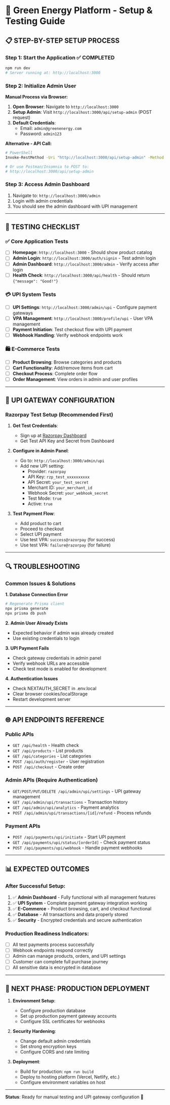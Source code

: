 # 🚀 Green Energy Platform - Setup & Testing Guide

## 📋 **STEP-BY-STEP SETUP PROCESS**

### **Step 1: Start the Application** ✅ COMPLETED

```bash
npm run dev
# Server running at: http://localhost:3000
```

### **Step 2: Initialize Admin User**

**Manual Process via Browser:**

1. **Open Browser**: Navigate to `http://localhost:3000`
2. **Setup Admin**: Visit `http://localhost:3000/api/setup-admin` (POST request)
3. **Default Credentials**:
   - Email: `admin@greenenergy.com`
   - Password: `admin123`

**Alternative - API Call:**

```bash
# PowerShell
Invoke-RestMethod -Uri "http://localhost:3000/api/setup-admin" -Method POST

# Or use Postman/Insomnia to POST to:
# http://localhost:3000/api/setup-admin
```

### **Step 3: Access Admin Dashboard**

1. Navigate to: `http://localhost:3000/admin`
2. Login with admin credentials
3. You should see the admin dashboard with UPI management

---

## 🧪 **TESTING CHECKLIST**

### **✅ Core Application Tests**

- [ ] **Homepage**: `http://localhost:3000` - Should show product catalog
- [ ] **Admin Login**: `http://localhost:3000/auth/signin` - Test admin login
- [ ] **Admin Dashboard**: `http://localhost:3000/admin` - Verify access after login
- [ ] **Health Check**: `http://localhost:3000/api/health` - Should return `{"message": "Good!"}`

### **💳 UPI System Tests**

- [ ] **UPI Settings**: `http://localhost:3000/admin/upi` - Configure payment gateways
- [ ] **VPA Management**: `http://localhost:3000/profile/upi` - User VPA management
- [ ] **Payment Initiation**: Test checkout flow with UPI payment
- [ ] **Webhook Handling**: Verify webhook endpoints work

### **🛍️ E-Commerce Tests**

- [ ] **Product Browsing**: Browse categories and products
- [ ] **Cart Functionality**: Add/remove items from cart
- [ ] **Checkout Process**: Complete order flow
- [ ] **Order Management**: View orders in admin and user profiles

---

## 🔧 **UPI GATEWAY CONFIGURATION**

### **Razorpay Test Setup** (Recommended First)

1. **Get Test Credentials**:

   - Sign up at [Razorpay Dashboard](https://dashboard.razorpay.com/)
   - Get Test API Key and Secret from Dashboard

2. **Configure in Admin Panel**:

   - Go to: `http://localhost:3000/admin/upi`
   - Add new UPI setting:
     - Provider: `razorpay`
     - API Key: `rzp_test_xxxxxxxxxx`
     - API Secret: `your_test_secret`
     - Merchant ID: `your_merchant_id`
     - Webhook Secret: `your_webhook_secret`
     - Test Mode: `true`
     - Active: `true`

3. **Test Payment Flow**:
   - Add product to cart
   - Proceed to checkout
   - Select UPI payment
   - Use test VPA: `success@razorpay` (for success)
   - Use test VPA: `failure@razorpay` (for failure)

---

## 🔍 **TROUBLESHOOTING**

### **Common Issues & Solutions**

**1. Database Connection Error**

```bash
# Regenerate Prisma client
npx prisma generate
npx prisma db push
```

**2. Admin User Already Exists**

- Expected behavior if admin was already created
- Use existing credentials to login

**3. UPI Payment Fails**

- Check gateway credentials in admin panel
- Verify webhook URLs are accessible
- Check test mode is enabled for development

**4. Authentication Issues**

- Check NEXTAUTH_SECRET in .env.local
- Clear browser cookies/localStorage
- Restart development server

---

## 🌐 **API ENDPOINTS REFERENCE**

### **Public APIs**

- `GET /api/health` - Health check
- `GET /api/products` - List products
- `GET /api/categories` - List categories
- `POST /api/auth/register` - User registration
- `POST /api/checkout` - Create order

### **Admin APIs** (Require Authentication)

- `GET/POST/PUT/DELETE /api/admin/upi/settings` - UPI gateway management
- `GET /api/admin/upi/transactions` - Transaction history
- `GET /api/admin/upi/analytics` - Payment analytics
- `POST /api/admin/upi/transactions/[id]/refund` - Process refunds

### **Payment APIs**

- `POST /api/payments/upi/initiate` - Start UPI payment
- `GET /api/payments/upi/status/[orderId]` - Check payment status
- `POST /api/payments/upi/webhook` - Handle payment webhooks

---

## 📊 **EXPECTED OUTCOMES**

### **After Successful Setup:**

1. ✅ **Admin Dashboard** - Fully functional with all management features
2. ✅ **UPI System** - Complete payment gateway integration working
3. ✅ **E-Commerce** - Product browsing, cart, and checkout functional
4. ✅ **Database** - All transactions and data properly stored
5. ✅ **Security** - Encrypted credentials and secure authentication

### **Production Readiness Indicators:**

- [ ] All test payments process successfully
- [ ] Webhook endpoints respond correctly
- [ ] Admin can manage products, orders, and UPI settings
- [ ] Customer can complete full purchase journey
- [ ] All sensitive data is encrypted in database

---

## 🎯 **NEXT PHASE: PRODUCTION DEPLOYMENT**

1. **Environment Setup**:

   - Configure production database
   - Set up production payment gateway accounts
   - Configure SSL certificates for webhooks

2. **Security Hardening**:

   - Change default admin credentials
   - Set strong encryption keys
   - Configure CORS and rate limiting

3. **Deployment**:
   - Build for production: `npm run build`
   - Deploy to hosting platform (Vercel, Netlify, etc.)
   - Configure environment variables on host

---

**Status**: Ready for manual testing and UPI gateway configuration 🚀
